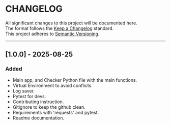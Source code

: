 # CHANGELOG

All significant changes to this project will be documented here.  
The format follows the [Keep a Changelog](https://keepachangelog.com/en/1.0.0/) standard.  
This project adheres to [Semantic Versioning](https://semver.org/).

---

## [1.0.0] - 2025-08-25
### Added
- Main app, and Checker Python file with the main functions.
- Virtual Environment to avoid conflicts.
- Log saver.
- Pytest for devs.
- Contributing instruction.
- Gitignore to keep the github clean.
- Requirements with 'requests' and pytest.
- Readme documentation.